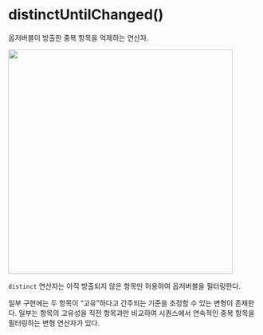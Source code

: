 # distinctUntilChanged()

옵저버블이 방출한 중복 항목을 억제하는 연산자.

<img src="https://github.com/jsa0224/somdokki-study/blob/main/RxSwift/Rowan/images/distinctUntilChanged_Marble.jpg" width="450">

`distinct` 연산자는 아직 방출되지 않은 항목만 허용하여 옵저버블을 필터링한다.

일부 구현에는 두 항목이 “고유”하다고 간주되는 기준을 조정할 수 있는 변형이 존재한다. 일부는 항목의 고유성을 직전 항목과만 비교하여 시퀀스에서 연속적인 중복 항목을 필터링하는 변형 연산자가 있다.

